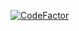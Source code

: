 <a href="https://www.codefactor.io/repository/github/timofeyshumakov/web_portfolio"><img src="https://www.codefactor.io/repository/github/timofeyshumakov/web_portfolio/badge" alt="CodeFactor" /></a>
